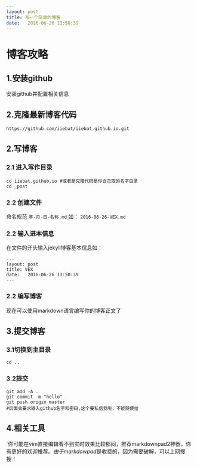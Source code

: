 ```yaml
---
layout: post
title: 写一个简单的博客
date:   2016-06-26 13:50:39
---
```

# 博客攻略

## 1.安装github

安装github并配置相关信息

## 2.克隆最新博客代码

```
https://github.com/iiebat/iiebat.github.io.git
```
## 2.写博客

### 2.1 进入写作目录

```
cd iiebat.github.io #或者是克隆代码是你自己取的名字目录
cd _post
```
### 2.2 创建文件

命名规范 `年-月-日-名称.md` 如： `2016-06-26-VEX.md`

### 2.2 输入进本信息

在文件的开头输入jekyll博客基本信息如：

```
---
layout: post
title: VEX
date:   2016-06-26 13:50:39
---
```
### 2.2 编写博客

现在可以使用markdown语言编写你的博客正文了

## 3.提交博客

### 3.1切换到主目录

```
cd ..
```
### 3.2提交

```
git add -A .
git commit -m "hello"
git push origin master
#后面会要求输入github名字和密码,这个要私信我啦，不能随便给
```
## 4.相关工具

`你可能在vim直接编辑看不到实时效果比较郁闷，推荐markdownpad2神器，你有更好的欢迎推荐。*由于markdowpad*是收费的，因为需要破解，可以上网搜搜！

